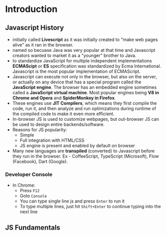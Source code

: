 # Introduction

## Javascript History
- initially called **Livescript** as it was initially created to "make web pages alive" as it ran in the browser.
- named so becuase Java was very popular at that time and Javascript creators wanted to market it as a "younger" brother to Java.
-  to standardize JavaScript for multiple independent implementations **ECMAScipt** or **ES** specification was standardized by Ecma International. Javascript is the most popular implementation of ECMAScript.
- Javascript can execute not only in the browser, but also on the server, or actually on any device that has a special program called the **JavaScript engine**. The browser has an embedded engine sometimes called a **JavaScript virtual machine**. Most popular engines being **V8 in Chrome and Opera** and **SpiderMonkey in Firefox**.
- These engines use **JIT Compilers**, which means they first compile the code, run it, and then analyze and run optimizations during runtime of the compiled code to make it even more efficient.
- In-browser JS is used to customize webpages, but out-browser JS can be used to design entire backends/software.
- Reasons for JS popularity:
  - Simple
  - Full integration with HTML/CSS
  - JS engine is present and enabled by default on browser
- Many new languages are **transpiled** (converted)  to Javascript before they run in the browser. Ex - CoffeeScript, TypeScript (Microsoft), Flow (Facebook), Dart (Google).

### Developer Console
- In Chrome:
  - Press `F12`
  - Goto `Console`
  - You can type single line js and press `Enter` to run it
  - To type multiple lines, just hit `Shift+Enter` to continue typing into the next line
  
## JS Fundamentals

### <script> tag
- JS code on an HTML page can be written inside it as 
```js
  <script> ...js code goes here... </script>
```  
- We can use external scripts as 
```js
  <script src="my.js">
  ...cannot use js code here, when using external script...
  </script>
```
- we can have multiple `<script>` tags anywhere on a webpage
- The `type` and `language` attributes are not required anymore
  
### Semicolons
- they are automatically added in most cases, only where Javascript feels like
- just as a good programming practice, always use semicolons

### Comments
- Single line
```js
// This will be ignored
```
- Multi-line 
```js
/* All this
will be 
ignored*/
```
- Nesting of comments is not allowed

### 'use strict'
- written as a string
```js
"use strict"; // either this way
'use strict'; //or this way
```
- used to specify that older language features must not be included
- it can placed **only at the top of the script (only comments can come before it)**, or at the **start of the function body (in this case it only affects that function)**

### Variables
- new way: `let`
- old way: `var`
- constant: `const`
```js
const Birthday = "25/02/1998";
```
- Only `[a-zA-Z0-9\_$]` are allowed, first character should not be a digit.

### Data types
- 8 basic types: 
  - `number` -  limited by ±2<sup>53</sup> (`123`)
  - `bigint` - numbers larger than ±2<sup>53</sup> (`123n`)
  - `string` - `""` or `''` or `backticks` (extended functionality quotes to enable usage of `${...}`)
  - `null` - nothing, empty or value unknown
  - `undefined` - default initial value for unassigned things
  - `boolean` - `true`/`false`
  - `object` - more complex data structures
  - `symbol` - unique identifier for object
- 3 special numeric values which also belong to `number` data type
  - `Infinity` - +∞
  - `-Infinity` - -∞
  - `NaN` - Not-a-Number (often a result of mathematical operation other than `+` on unequal data types)
- `typeof` operator
  - `typeof x` or `typeof(x)`
  - it returns a string (name of type detected)
  - `typeof(null)` is `object` and it is a language error
  - `typeof(function_name)` reutrns `function`. Ex - `typeof alert`

### Interaction: alert, prompt, confirm
- all three opens a *"modal window"* i.e. the script and the page pauses until this window is closed either by interacting or pressing `Esc`
- we can't control location and look of this modal window

- **alert:** returns nothing
```js
alert("FBI! OPEN UP!!");
```
- **prompt:** returns the input, if `Esc` then `null`
```js
let name = prompt("Enter your name:", Abhishek); //Second param is always optional
```
- **confirm:** returns `true` on OK, otherwise `false` (even on `Esc`)
```js
let permission = confirm("Close this window?");
```

### Type Conversions
#### String Conversion
Every other datatype can be converted to `string` type using `String(value_to_convert)` as:
- `null` becomes `"null"`
- `undefined` becomes `"undefined"`
- `true`/`false` becomes `"true"`/`"false"`
- `12345` becomes `"12345"`

#### Number Conversion
Implicit conversion happens in mathematical functions and expressions automatically. Use `Number(value_to_convert)` to explicitly convert.
| Value    |   Becomes...  | 
|----------|-------------|
| undefined |  NaN | 
| null |    0   | 
| true/false | 1/0 |  
| string | Whitespaces from the start and end are removed. If the remaining string is empty, the result is 0. Otherwise, the number is "read" from the string. An alphanumeric mixed string gives NaN. |

#### Boolean Conversion
The conversion rule:
- Values that are intuitively "empty", like 0, an empty string (`""`), `null`, `undefined`, and `NaN`, become `false`.
- Other values become `true`.

**NOTE**: `"0"` is not an empty string and hence it's boolean value is `true`.

### Basic operators & maths
Arithmetic operaors - `+`, `-`, `*`, `/`, `%`, and `**`

### + is a very special operator
- Arithmetic addition (on numeric and boolean).
- String concatenation
  - **only** the `+` operator converts any other type to `string` if one of the operands is a `string`. **All** other basic operators convert string to numeric if one of the operands is a `string`.
  ```js
  let a = 2 + '3'; // 2 will be converted to string and the result will be "23"
  let b = 2 + 2 + '1'; // "41" and not "221", because of associativity
  let c = '1' + 2 + 2; // "122"
  ```
- Convert to Numeric type (shorthand for `Number(value)`), no effect on numbers. 

- **Exercise:**
```js
"" + 1 + 0  // "10"
"" - 1 + 0  // "-1"
true + false  // 1
true + true // 2
6 / "3" // 2
"2" * "3" // 6
4 + 5 + "px"  // 9px
"$" + 4 + 5 // $45
"4" - 2 // 2
"4px" - 2 // NaN
7 / 0 // Infinity
"  -9  " + 5  // " -9 5"
"  -9  " - 5  // -14
null + 1  // 1
undefined + 1 // NaN
" \t \n" - 2  // -2, as the string is an empty string (only having whitespace chars) i.e. "0" after numeric conversion
```

### Assignment (=)
Returns assigned value
```js
let b;
let a = (b=5);
alert("a = " + a);   

// Output: a = 5
```

#### Chained Assignments
```js
a = b = c = 4; // All a,b, and c get value as 4
```

### Compound Operators
Exist for all arithmetical and bitwise operators. Ex - `+=`, `|=`, etc...

### Unary Increment/Decrement
Postfix and prefix: `++` and `--`

### Bitwise operators
AND (`&`), OR (`|`), XOR (`^`), NOT (`~`), LEFT SHIFT (`<<`), RIGHT SHIFT (`>>`), and ZERO-FILL RIGHT SHIFT ('>>>')

### Comma operator
Same as in C. Very low precedence.

## Comparisons
- All comparison operators return a boolean value.
- 8 comparison operators: `<`, `>`, `<=`, `>=`, `==`, `!=`, `===`, and `!==`.
- **String Comparison:** Strings are compared lexicographically (unicode) character-by-character.
```js
alert( 'Z' > 'A' ); // true
alert( 'Glow' > 'Glee' ); // true
alert( 'Bee' > 'Be' ); // true
```
- **Strict equality operator (===):** Returns `false` if the operands are of different types.
```js
alert(0 == false); // true
alert(0 === false); // false
```
### Comparisons with null and undefined
```js
alert(null === undefined);  // false
alert(null == undefined);  // true, they both are same for == operator
```
- `==` is defined separately than other comparison operators:
  - every comparison operator converts operands to number first. `null` converts to `0` and `undefined` to `NaN`.
  - `==` is defined such that `null` and `undefined` are **only** equal to one another and **not anything else**. No such conversion takes place with `null` and `undefined` with `==`. This can lead to non-intuitive results like [this](https://javascript.info/comparison#strange-result-null-vs-0).
  
  ```js
  alert(null == 0); // false, null to number is 0 but no such conversion for == and above rule is followed
  ```

### Conditional operators
`if-else`, `else if`, `switch`, and `?:`.
- **Switch:**
  - No ranges are allowed unlike C/C++.
  - The case matching is **strict**. 
  - Both `switch` and `case` allow arbitrary expressions.
```js
switch(a+b){
  case '1':  // 1 won't match with this
  
  case (b+1):
  
  case 3:   // '3' won't match with this
}
```

### Logical operators
- Operands get converted to `boolean` type before operation.
- Operands are evaluated from left to right.
- **There is a return type, it is not always `boolean`.**
<br><br>
- **OR (||):** finds the first *truthy* value (short-circuited) and returns that value, if all `false` then return value of last operand.
- **AND (&&):** finds the first *falsy* value (short-circuited) and returns that value, if all `true` then return value of last operand.
- **NOT(!):** returns `true`/`false`. Convert operand to `boolean` type, inverse the value and return it. `!!` can be used in place of `Boolean(value)`.

**Must do Exercises:** [here](https://javascript.info/logical-operators#tasks).

### Nullish coalescing operator '??'
- It performs a check for `null` and `undefined` values.
- The result of `a ?? b` is: `a` if it's not `null` or `undefined`, otherwise `b`.
- `??` returns the first *defined* value.
- It's forbidden to use it with `||` or `&&` without explicit parentheses.

### Loops
`for`, `while`, and `do...while`
- any part of the `for` loop can be skipped
- inline declaration is allowed in `for` loop
```js
for(let i=0; i<10; i++){}
```
- `break` and `continue` - call is only possible from inside a loop.
- To jump in code, use labels with break as:
```js
for(let i=0; i<10; i++)
{
  if(i == 5)
    break foo;
}

foo: alert("You just jumped here!")
```
**NOTE:** The label must be somewhere **above** its usage (`break label;`), unlike C/C++.

### Functions
- Scope rules (*global* and *local*) and variables are *pass-by-value* as in C/C++.
```js
function message(){
let m = "Hello World!";   // local variable 
alert(m);
}

message();  // call
```
- If params are not passed or insufficient params are provided during the call, then such params are assigned `undefined`, unless a default param is provided in the function definition.
- A function with an empty return or without it returns `undefined`.
- Functions can be declared anywhere in a program, even inside `if`/`else` blocks, but they'll be accessible only inside that block.
- Functions can be used above the code declaring them just like in C/C++, but not with function expressions. 

### Function Expression
- Functions can be assigned to variables as:
```js
let sayHi = function() {
  alert( "Hello" );
};  
```
- This print the source code of the function:
```js
function sayHi() {
  alert( "Hello" );
}
alert( sayHi ); // shows the function code, does not call it
```
  - We can copy a function to another variable as:
  ```js
  let funcNew = sayHi;
  ```
  
  #### Callback functions
  A function can be used in a function declaration and later passed as argument. Those functions are called "Callbacks".
  ```js
  function ask(question, yes, no) { // used here as normal vars
  if (confirm(question)) yes();
  else no();
} 

function showOk() {
  alert( "You agreed." );
}

function showCancel() {
  alert( "You canceled the execution." );
}

// usage: functions showOk, showCancel are passed as arguments to ask
ask("Do you agree?", showOk, showCancel);
  ```
- We can also declare functions inside `ask(...)` call as:
```js
function ask(question, yes, no) {
  if (confirm(question)) yes()
  else no();
}

ask(
  "Do you agree?",
  function() { alert("You agreed."); },   // anonymous function
  function() { alert("You canceled the execution."); }  // anonymous function
);
```

### Arrow functions
- `let func = (arg1, arg2, ...argN) => expression`
```js
`let sum = (a, b) => a + b;   // note that they don't have return, the expression is evaluated and returned automatically
alert( sum(1, 2)
```
- Empty arrow function:
```js
let sayHi = () => alert("Hello!");

sayHi();
```

- Multiline arrow function:
```js
let sum = (a, b) => {  // the curly brace opens a multiline function
  let result = a + b;
  return result; // if we use curly braces, then we need an explicit "return"
};

alert( sum(1, 2) ); // 3
```

### Summary
Well summarized [here](https://javascript.info/javascript-specials).
